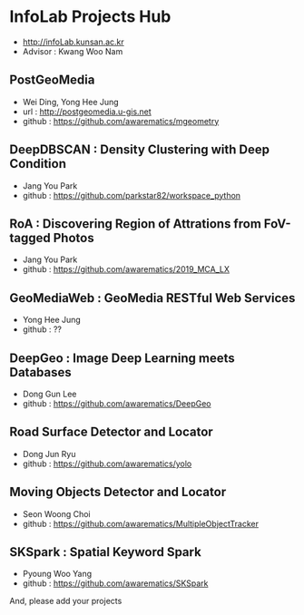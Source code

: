 # InfoLab Projects Hub
- http://infoLab.kunsan.ac.kr
- Advisor : Kwang Woo Nam

## PostGeoMedia
- Wei Ding, Yong Hee Jung
- url : http://postgeomedia.u-gis.net
- github : https://github.com/awarematics/mgeometry

## DeepDBSCAN : Density Clustering with Deep Condition
- Jang You Park
- github : https://github.com/parkstar82/workspace_python

## RoA : Discovering Region of Attrations from FoV-tagged Photos
- Jang You Park
- github : https://github.com/awarematics/2019_MCA_LX

## GeoMediaWeb : GeoMedia RESTful Web Services
- Yong Hee Jung
- github : ??
 
## DeepGeo : Image Deep Learning meets Databases
- Dong Gun Lee
- github : https://github.com/awarematics/DeepGeo
 
## Road Surface Detector and Locator
- Dong Jun Ryu
- github : https://github.com/awarematics/yolo
 
## Moving Objects Detector and Locator
- Seon Woong Choi
- github : https://github.com/awarematics/MultipleObjectTracker
 
## SKSpark : Spatial Keyword Spark
- Pyoung Woo Yang
- github : https://github.com/awarematics/SKSpark


And, please add your projects

